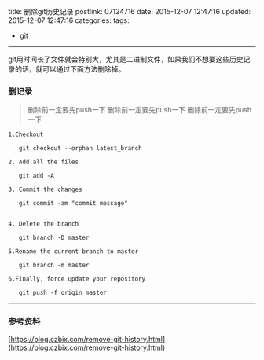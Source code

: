 title: 删除git历史记录
postlink: 07124716
date: 2015-12-07 12:47:16
updated: 2015-12-07 12:47:16
categories:
tags:
- git

---

git用时间长了文件就会特别大，尤其是二进制文件，如果我们不想要这些历史记录的话，就可以通过下面方法删除掉。
<!--more-->
### 删记录

> 删除前一定要先push一下
> 删除前一定要先push一下
> 删除前一定要先push一下

```
1.Checkout

   git checkout --orphan latest_branch

2. Add all the files

   git add -A

3. Commit the changes

   git commit -am "commit message"


4. Delete the branch

   git branch -D master

5.Rename the current branch to master

   git branch -m master

6.Finally, force update your repository

   git push -f origin master
```



---

### 参考资料
[https://blog.czbix.com/remove-git-history.html](https://blog.czbix.com/remove-git-history.html)
